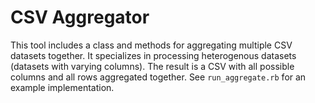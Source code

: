 CSV Aggregator
==============

This tool includes a class and methods for aggregating multiple CSV datasets together. It specializes in processing heterogenous datasets (datasets with varying columns). The result is a CSV with all possible columns and all rows aggregated together. See `run_aggregate.rb` for an example implementation.